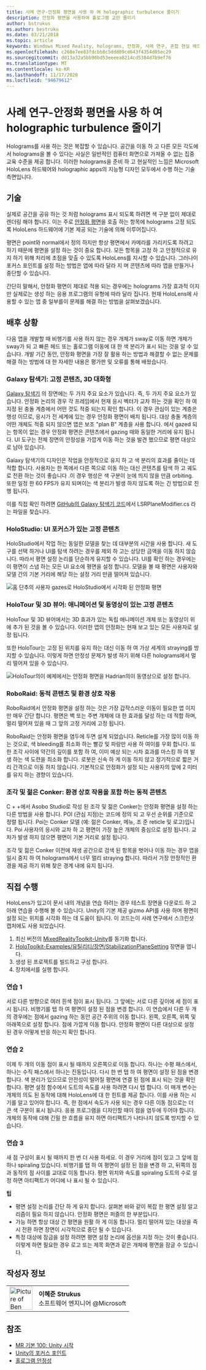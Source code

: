 ```yaml
---
title: 사례 연구-안정화 평면을 사용 하 여 holographic turbulence 줄이기
description: 안정화 평면을 사용하여 홀로그램 교란 줄이기
author: bstrukus
ms.author: bestruku
ms.date: 03/21/2018
ms.topic: article
keywords: Windows Mixed Reality, holograms, 안정화, 사례 연구, 혼합 현실 헤드셋, windows mixed Reality 헤드셋, 가상 현실 헤드셋
ms.openlocfilehash: c268e7ee83fdcbb8c5ddd09cd643f4354d05ec29
ms.sourcegitcommit: dd13a32a5bb90bd53eeeea8214cd5384d7b9ef76
ms.translationtype: MT
ms.contentlocale: ko-KR
ms.lasthandoff: 11/17/2020
ms.locfileid: "94679612"
---
```

# <a name="case-study---using-the-stabilization-plane-to-reduce-holographic-turbulence"></a>사례 연구-안정화 평면을 사용 하 여 holographic turbulence 줄이기

Holograms를 사용 하는 것은 복잡할 수 있습니다. 공간을 이동 하 고 다른 모든 각도에서 holograms을 볼 수 있다는 사실은 일반적인 컴퓨터 화면으로 가져올 수 없는 집중 교육 수준을 제공 합니다. 이러한 holograms을 준비 하 고 현실적인 느낌은 Microsoft HoloLens 하드웨어와 holographic apps의 지능형 디자인 모두에서 수행 하는 기술 측면입니다.

## <a name="the-tech"></a>기술

실제로 공간을 공유 하는 것 처럼 holograms 표시 되도록 하려면 색 구분 없이 제대로 렌더링 해야 합니다. 이는 주로 [안정화 평면](hologram-stability.md#reprojection)을 호출 하는 항목에 holograms 고정 되도록 HoloLens 하드웨어에 기본 제공 되는 기술에 의해 이루어집니다.

평면은 point와 normal에서 정의 하지만 항상 평면에서 카메라를 가리키도록 하려고 하기 때문에 평면을 설정 하는 것이 중요 합니다. 모든 항목을 고정 하 고 안정적으로 유지 하기 위해 처리에 초점을 맞출 수 있도록 HoloLens를 지시할 수 있습니다. 그러나이 포커스 포인트를 설정 하는 방법은 앱에 따라 달라 지 며 콘텐츠에 따라 앱을 만들거나 중단할 수 있습니다.

간단히 말해서, 안정화 평면이 제대로 적용 되는 경우에는 holograms 가장 효과적 이지만 실제로는 생성 하는 응용 프로그램의 유형에 따라 달라 집니다. 현재 HoloLens에 사용할 수 있는 앱 중 일부를이 문제를 해결 하는 방법을 살펴보겠습니다.

## <a name="behind-the-scenes"></a>배후 상황

다음 앱을 개발할 때 비행기를 사용 하지 않는 경우 개체가 sway로 이동 하면 개체가 sway가 되 고 빠른 헤드 또는 홀로그램 이동에 대 한 색 분리가 표시 되는 것을 알 수 있습니다. 개발 기간 동안, 안정화 평면을 가장 잘 활용 하는 방법과 해결할 수 없는 문제를 해결 하는 방법에 대 한 자세한 내용은 평가판 및 오류를 통해 배웠습니다.

### <a name="galaxy-explorer-stationary-content-3d-interactivity"></a>Galaxy 탐색기: 고정 콘텐츠, 3D 대화형

[Galaxy 탐색기](../unity/galaxy-explorer.md) 의 장면에는 두 가지 주요 요소가 있습니다. 즉, 두 가지 주요 요소가 있습니다. 안정화 논리의 경우 각 프레임에서 현재 응시 벡터가 교차 하는 것을 확인 하 여 지정 된 충돌 계층에서 어떤 것도 적중 되는지 확인 합니다. 이 경우 관심이 있는 계층은 행성 이므로, 응시가 전 세계에 있는 경우 안정화 평면이 배치 됩니다. 대상 충돌 계층의 어떤 개체도 적중 되지 않으면 앱은 보조 "plan B" 계층을 사용 합니다. 에서 gazed 되는 항목이 없는 경우 안정화 평면은 콘텐츠에서 gazing 때와 동일한 거리에 유지 됩니다. UI 도구는 전체 장면의 안정성을 가깝게 이동 하는 것을 발견 했으므로 평면 대상으로 남아 있습니다.

Galaxy 탐색기의 디자인은 작업을 안정적으로 유지 하 고 색 분리의 효과를 줄이는 데 적합 합니다. 사용자는 한 쪽에서 다른 쪽으로 이동 하는 대신 콘텐츠를 탐색 하 고 궤도로 전환 하는 것이 좋습니다 .이 경우 행성은 색 구분이 눈에 띄지 않을 만큼 orbiting. 또한 일정 한 60 FPS가 유지 되며이는 색 분리가 발생 하지 않도록 하는 긴 방법으로 진행 됩니다.

이를 직접 확인 하려면 [GitHub의 Galaxy 탐색기 코드](https://github.com/Microsoft/GalaxyExplorer/tree/master/Assets/Scripts/Utilities)에서 LSRPlaneModifier.cs 라는 파일을 찾습니다.

### <a name="holostudio-stationary-content-with-a-ui-focus"></a>HoloStudio: UI 포커스가 있는 고정 콘텐츠

HoloStudio에서 작업 하는 동일한 모델을 찾는 데 대부분의 시간을 사용 합니다. 새 도구를 선택 하거나 UI를 탐색 하려는 경우를 제외 하 고는 상당한 금액을 이동 하지 않습니다. 따라서 평면 설정 논리를 단순하게 유지할 수 있습니다. UI를 확인 하는 경우에는이 평면이 스냅 하는 모든 UI 요소에 평면을 설정 합니다. 모델을 볼 때 평면은 사용자와 모델 간의 기본 거리에 해당 하는 설정 거리 만큼 떨어져 있습니다.

![홈 단추의 사용자 gazes로 HoloStudio에서 시각화 된 안정화 평면](images/holostudio-stabilization-plane-500px.png)

### <a name="holotour-and-3d-viewer-stationary-content-with-animation-and-movies"></a>HoloTour 및 3D 뷰어: 애니메이션 및 동영상이 있는 고정 콘텐츠

HoloTour 및 3D 뷰어에서는 3D 효과가 있는 독립 애니메이션 개체 또는 동영상이 위에 추가 된 것을 볼 수 있습니다. 이러한 앱의 안정화는 현재 보고 있는 모든 사용자로 설정 됩니다.

또한 HoloTour는 고정 된 위치를 유지 하는 대신 이동 하 여 가상 세계의 straying를 방지할 수 있습니다. 이렇게 하면 안정성 문제가 발생 하기 위해 다른 holograms에서 멀리 떨어져 있을 수 있습니다.

![HoloTour의이 예제에서는 안정화 평면을 Hadrian의이 동영상으로 설정 합니다.](images/holotour-stabilization-plane-500px.jpg)

### <a name="roboraid-dynamic-content-and-environmental-interactions"></a>RoboRaid: 동적 콘텐츠 및 환경 상호 작용

RoboRaid에서 안정화 평면을 설정 하는 것은 가장 갑작스러운 이동이 필요한 앱 이지만 매우 간단 합니다. 평면은 벽 또는 주변 개체에 대 한 효과를 달성 하는 데 적합 하며, 멀리 떨어져 있을 때 그 앞의 고정 거리에 고정 됩니다.

RoboRaid는 안정화 평면을 염두에 두면 설계 되었습니다. Reticle를 가장 많이 이동 하는 것으로, 색 bleeding를 최소화 하는 빨강 및 파랑만 사용 하 여이를 우회 합니다. 또한 조각 사이에 약간의 깊이를 포함 하 여, 이미 예상 되는 시차 효과를 마스킹 하 여 발생 하는 색 도련을 최소화 합니다. 로봇은 신속 하 게 이동 하지 않고 정기적으로 짧은 거리 간격으로 이동 하지 않습니다. 기본적으로 안정화가 설정 되는 사용자의 앞에 2 미터를 유지 하는 경향이 있습니다.

### <a name="fragments-and-young-conker-dynamic-content-with-environmental-interaction"></a>조각 및 젊은 Conker: 환경 상호 작용을 포함 하는 동적 콘텐츠

C + +에서 Asobo Studio로 작성 된 조각 및 젊은 Conker는 안정화 평면을 설정 하는 다른 방법을 사용 합니다. POI (관심 지점)는 코드에 정의 되 고 우선 순위를 기준으로 정렬 됩니다. Poi는 Conker 모델 (예: 젊은 Conker, 메뉴, 조 준 reticle 및 로고)입니다. Poi 사용자의 응시와 교차 하 고 평면이 가장 높은 개체의 중심으로 설정 됩니다. 교차가 발생 하지 않으면 평면이 기본 거리로 설정 됩니다.

조각 및 젊은 Conker 이전에 재생 공간으로 검색 된 항목을 벗어나 이동 하는 경우 앱을 일시 중지 하 여 holograms에서 너무 멀리 straying 합니다. 따라서 가장 안정적인 환경을 제공 하기 위해 찾은 경계 내에 유지 됩니다.

## <a name="do-it-yourself"></a>직접 수행

HoloLens가 있고이 문서 내의 개념을 연습 하려는 경우 테스트 장면을 다운로드 하 고 아래 연습을 수행해 볼 수 있습니다. Unity의 기본 제공 gizmo API를 사용 하며 평면이 설정 되는 위치를 시각화 하는 데 도움이 됩니다. 이 코드는이 사례 연구에서 스크린샷 캡처에도 사용 되었습니다.
1. 최신 버전의 [MixedRealityToolkit-Unity](https://github.com/Microsoft/MixedRealityToolkit-Unity)를 동기화 합니다.
2. [HoloToolkit-Examples/유틸리티/장면/StabilizationPlaneSetting](https://github.com/Microsoft/MixedRealityToolkit-Unity/blob/htk_release/Assets/HoloToolkit-Examples/Utilities/Scenes/StabilizationPlaneSetting.unity) 장면을 엽니다.
3. 생성 된 프로젝트를 빌드하고 구성 합니다.
4. 장치에서를 실행 합니다.

### <a name="exercise-1"></a>연습 1

서로 다른 방향으로 여러 흰색 점이 표시 됩니다. 그 앞에는 서로 다른 깊이에 세 점이 표시 됩니다. 비행기를 탭 하 여 평면이 설정 된 점을 변경 합니다. 이 연습에서 다른 두 개의 경우에는 점에서 gazing 하는 동안 공간 주위의 이동 합니다. 왼쪽, 오른쪽, 위쪽 및 아래쪽으로 설정 합니다. 점에 가깝게 이동 합니다. 안정화 평면이 다른 대상으로 설정 된 경우 어떻게 반응 하는지 확인 합니다.

### <a name="exercise-2"></a>연습 2

이제 두 개의 이동 점이 표시 될 때까지 오른쪽으로 이동 합니다. 하나는 수평 패스에서, 하나는 수직 패스에서 하나는 진동입니다. 다시 한 번 탭 하 여 평면이 설정 된 점을 변경 합니다. 색 분리가 있으므로 안전성이 떨어질 평면에 연결 된 점에 표시 되는 것을 확인 합니다. 평면 설정 함수에서 도트의 속도를 사용 하려면 다시 탭 합니다. 이 매개 변수는 개체의 의도 된 동작에 대해 HoloLens에 대 한 힌트를 제공 합니다. 이를 사용 하는 시기를 알고 있어야 합니다. 즉, 한 점에서 속도가 사용 되는 경우 다른 이동 점으로는 더 큰 색 구분이 표시 됩니다. 응용 프로그램을 디자인할 때이 점을 염두에 두어야 합니다. 개체의 동작에 대해 긴밀 한 흐름을 유지 하면 아티팩트가 나타나지 않도록 방지할 수 있습니다.

### <a name="exercise-3"></a>연습 3

새 점 구성이 표시 될 때까지 한 번 더 사용 하세요. 이 경우 거리에 점이 있고 그 앞에 점 하나 spiraling 있습니다. 비행기를 탭 하 여 평면이 설정 된 점을 변경 하 고, 뒤쪽의 점과 동작의 점 사이를 교대로 이동 합니다. 평면 위치와 속도를 spiraling 도트의 수로 설정 하면 아티팩트가 어디에 나 표시 될 수 있습니다.

**팁**
* 평면 설정 논리를 간단 하 게 유지 합니다. 살펴본 바와 같이 복잡 한 평면 설정 알고리즘이 필요 하지 않습니다. 안정화 평면은 퍼즐의 한 부분입니다.
* 가능 하면 항상 대상 간 평면을 원활 하 게 이동 합니다. 멀리 떨어져 있는 대상을 즉시 전환 하면 장면이 시각적으로 중단 될 수 있습니다.
* 특정 대상에 잠금을 설정 하려면 평면 설정 논리에 옵션을 지정 하는 것이 좋습니다. 이렇게 하면 필요한 경우 로고 또는 제목 화면과 같은 개체에 평면을 잠글 수 있습니다.

## <a name="about-the-author"></a>작성자 정보

<table style="border-collapse:collapse">
<tr>
<td style="border-style: none" width="60px"><img alt="Picture of Ben Strukus" width="60" height="60" src="images/genericusertile.jpg"></td>
<td style="border-style: none"><b>이혜준 Strukus</b><br>소프트웨어 엔지니어 @Microsoft</td>
</tr>
</table>

## <a name="see-also"></a>참조
* [MR 기본 100: Unity 시작](../unity/tutorials/holograms-100.md)
* [Unity의 포커스 포인트](../unity/focus-point-in-unity.md)
* [홀로그램 안정성](hologram-stability.md)
